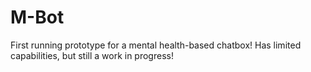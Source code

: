 # M-Bot
First running prototype for a mental health-based chatbox! Has limited capabilities, but still a work in progress!

